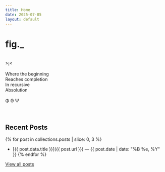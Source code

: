 ```yaml
---
title: Home
date: 2025-07-05
layout: default
---
```


# fig._

<br>>¡<<br>
<br>
Where the beginning<br>
Reaches completion<br>
In recursive<br>
Absolution<br>
<br>
Φ Θ Ψ<br>
<br>
<br>

## Recent Posts

{% for post in collections.posts | slice: 0, 3 %}
- [{{ post.data.title }}]({{ post.url }}) — {{ post.date | date: "%B %e, %Y" }}
{% endfor %}

[View all posts](/posts)